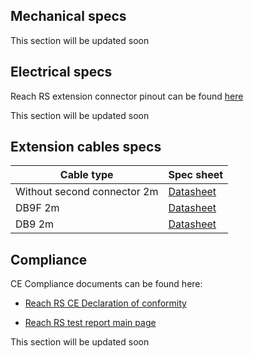 ## Mechanical specs

This section will be updated soon


## Electrical specs

Reach RS extension connector pinout can be found [here](files/RS232_port.pdf)

This section will be updated soon

## Extension cables specs

| Cable type | Spec sheet |
|-----------|------|
| Without second connector 2m |[Datasheet](files/without-connector.pdf) |
| DB9F 2m |[Datasheet](files/DB9F.pdf) |
| DB9 2m |[Datasheet](files/DB9.pdf) |



## Compliance

CE Compliance documents can be found here:

* [Reach RS CE Declaration of conformity](https://files.emlid.com/compliance/RRS_CE_declaration.pdf)

* [Reach RS test report main page](https://files.emlid.com/compliance/RRS_CE_test_report.pdf)

This section will be updated soon
